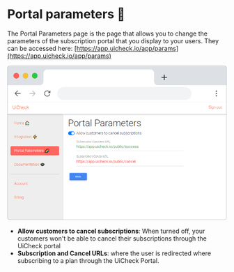 # Portal parameters 🌈

The Portal Parameters page is the page that allows you to change the parameters of the subscription portal that you display to your users. They can be accessed here: [https://app.uicheck.io/app/params](https://app.uicheck.io/app/params)

![](../.gitbook/assets/frame_chrome_mac_light-29.png)

* **Allow customers to cancel subscriptions**: When turned off, your customers won't be able to cancel their subscriptions through the UiCheck portal
* **Subscription and Cancel URLs**: where the user is redirected where subscribing to a plan through the UiCheck Portal.

